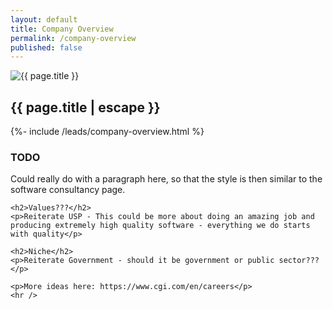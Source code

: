 ```yaml
---
layout: default
title: Company Overview
permalink: /company-overview
published: false
---
```


<section class="row">
  <div class="col">
    <div class="col-12 col-md-6 ms-md-2 mb-3 mb-md-1 float-md-end">
      <div class="splash-img position-relative">
        <img class="d-block w-100" src="{{ "/assets/images/splash-logo.jpg" | relative_url }}" alt="{{ page.title }}">
      </div>
    </div>
    <h1 class="fs-3 mt-3">{{ page.title | escape }}</h1>
    {%- include /leads/company-overview.html %}
    <h3 class="fs-4 mt-5">TODO</h3>
    <p>Could really do with a paragraph here, so that the style is then similar to the software consultancy page.</p>

    <h2>Values???</h2>
    <p>Reiterate USP - This could be more about doing an amazing job and producing extremely high quality software - everything we do starts with quality</p>
    
    <h2>Niche</h2>
    <p>Reiterate Government - should it be government or public sector???</p>
    
    <p>More ideas here: https://www.cgi.com/en/careers</p>
    <hr />
  </div>
</section>

